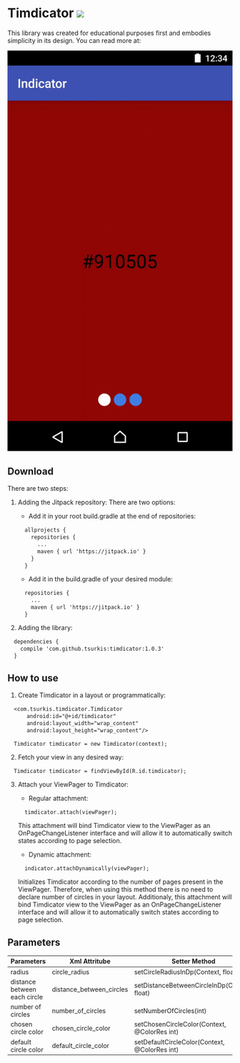 # Timdicator [![](https://jitpack.io/v/tsurkis/timdicator.svg)](https://jitpack.io/#tsurkis/timdicator)
 
This library was created for educational purposes first and embodies simplicity in its design. 
You can read more at:

![Timdicator demo](https://github.com/TSurkis/Timdicator/blob/master/README_assets/indicator_screen_record.gif)

## Download

There are two steps:
1. Adding the Jitpack repository:
   There are two options:
   - Add it in your root build.gradle at the end of repositories:

    ```
      allprojects {
        repositories {
          ...
          maven { url 'https://jitpack.io' }
        }
      }
    ```
    - Add it in the build.gradle of your desired module:

    ```
      repositories {
        ...
        maven { url 'https://jitpack.io' }
      }
    ```

2. Adding the library:

```
  dependencies {
    compile 'com.github.tsurkis:timdicator:1.0.3'
  }
```

## How to use

1. Create Timdicator in a layout or programmatically:
```
  <com.tsurkis.timdicator.Timdicator
      android:id="@+id/timdicator"
      android:layout_width="wrap_content"
      android:layout_height="wrap_content"/>
```

```
  Timdicator timdicator = new Timdicator(context);
```
2. Fetch your view in any desired way:
```
  Timdicator timdicator = findViewById(R.id.timdicator);
```
3. Attach your ViewPager to Timdicator:
    - Regular attachment:
    ```
      timdicator.attach(viewPager);
    ```
    This attachment will bind Timdicator view to the ViewPager as an OnPageChangeListener interface and will allow it to automatically switch states according to page selection. 
     
    - Dynamic attachment:
    ```
      indicator.attachDynamically(viewPager);
    ```
    Initializes Timdicator according to the number of pages present in the ViewPager. Therefore, when using this method there is no need to declare number of circles in your layout. 
Additionaly, this attachment will bind Timdicator view to the ViewPager as an OnPageChangeListener interface and will allow it to automatically switch states according to page selection. 

## Parameters

| Parameters | Xml Attritube | Setter Method | Value |
|---|---|---|---|
| radius | circle_radius | setCircleRadiusInDp(Context, float) | dp |
| distance between each circle | distance_between_circles | setDistanceBetweenCircleInDp(Context, float) | dp |
| number of circles | number_of_circles | setNumberOfCircles(int) | int |
| chosen circle color | chosen_circle_color | setChosenCircleColor(Context, \@ColorRes int) | color |
| default circle color | default_circle_color | setDefaultCircleColor(Context, \@ColorRes int) | color |
